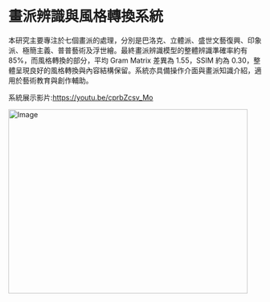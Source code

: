 # 畫派辨識與風格轉換系統
本研究主要專注於七個畫派的處理，分別是巴洛克、立體派、盛世文藝復興、印象派、極簡主義、普普藝術及浮世繪。最終畫派辨識模型的整體辨識準確率約有85%，而風格轉換的部分，平均 Gram Matrix 差異為 1.55，SSIM 約為 0.30，整體呈現良好的風格轉換與內容結構保留。系統亦具備操作介面與畫派知識介紹，適用於藝術教育與創作輔助。

系統展示影片:https://youtu.be/cprbZcsv_Mo

<img width="476" height="367" alt="Image" src="https://github.com/user-attachments/assets/bae93027-4b97-47f8-89cc-196ee1aafcf3" />
